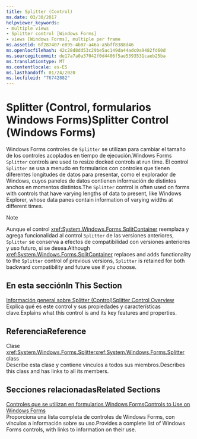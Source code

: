 ```yaml
---
title: Splitter (Control)
ms.date: 03/30/2017
helpviewer_keywords:
- multiple views
- Splitter control [Windows Forms]
- views [Windows Forms], multiple per frame
ms.assetid: 6f287407-e895-4b07-a46a-a5bff8388d46
ms.openlocfilehash: 42c28d8dd53c29be5ac149da44adc0a9482fd60d
ms.sourcegitcommit: de17a7a0a37042f0d4406f5ae5393531caeb25ba
ms.translationtype: MT
ms.contentlocale: es-ES
ms.lasthandoff: 01/24/2020
ms.locfileid: "76742882"
---
```

# <a name="splitter-control-windows-forms"></a><span data-ttu-id="51a87-102">Splitter (Control, formularios Windows Forms)</span><span class="sxs-lookup"><span data-stu-id="51a87-102">Splitter Control (Windows Forms)</span></span>
<span data-ttu-id="51a87-103">Windows Forms controles de `Splitter` se utilizan para cambiar el tamaño de los controles acoplados en tiempo de ejecución.</span><span class="sxs-lookup"><span data-stu-id="51a87-103">Windows Forms `Splitter` controls are used to resize docked controls at run time.</span></span> <span data-ttu-id="51a87-104">El control `Splitter` se usa a menudo en formularios con controles que tienen diferentes longitudes de datos para presentar, como el explorador de Windows, cuyos paneles de datos contienen información de distintos anchos en momentos distintos.</span><span class="sxs-lookup"><span data-stu-id="51a87-104">The `Splitter` control is often used on forms with controls that have varying lengths of data to present, like Windows Explorer, whose data panes contain information of varying widths at different times.</span></span>  
  
> [!NOTE]
> <span data-ttu-id="51a87-105">Aunque el control <xref:System.Windows.Forms.SplitContainer> reemplaza y agrega funcionalidad al control `Splitter` de las versiones anteriores, `Splitter` se conserva a efectos de compatibilidad con versiones anteriores y uso futuro, si se desea.</span><span class="sxs-lookup"><span data-stu-id="51a87-105">Although <xref:System.Windows.Forms.SplitContainer> replaces and adds functionality to the `Splitter` control of previous versions, `Splitter` is retained for both backward compatibility and future use if you choose.</span></span>  
  
## <a name="in-this-section"></a><span data-ttu-id="51a87-106">En esta sección</span><span class="sxs-lookup"><span data-stu-id="51a87-106">In This Section</span></span>  
 [<span data-ttu-id="51a87-107">Información general sobre Splitter (Control)</span><span class="sxs-lookup"><span data-stu-id="51a87-107">Splitter Control Overview</span></span>](splitter-control-overview-windows-forms.md)  
 <span data-ttu-id="51a87-108">Explica qué es este control y sus propiedades y características clave.</span><span class="sxs-lookup"><span data-stu-id="51a87-108">Explains what this control is and its key features and properties.</span></span>  
  
## <a name="reference"></a><span data-ttu-id="51a87-109">Referencia</span><span class="sxs-lookup"><span data-stu-id="51a87-109">Reference</span></span>  
 <span data-ttu-id="51a87-110">Clase <xref:System.Windows.Forms.Splitter></span><span class="sxs-lookup"><span data-stu-id="51a87-110"><xref:System.Windows.Forms.Splitter> class</span></span>  
 <span data-ttu-id="51a87-111">Describe esta clase y contiene vínculos a todos sus miembros.</span><span class="sxs-lookup"><span data-stu-id="51a87-111">Describes this class and has links to all its members.</span></span>  
  
## <a name="related-sections"></a><span data-ttu-id="51a87-112">Secciones relacionadas</span><span class="sxs-lookup"><span data-stu-id="51a87-112">Related Sections</span></span>  
 [<span data-ttu-id="51a87-113">Controles que se utilizan en formularios Windows Forms</span><span class="sxs-lookup"><span data-stu-id="51a87-113">Controls to Use on Windows Forms</span></span>](controls-to-use-on-windows-forms.md)  
 <span data-ttu-id="51a87-114">Proporciona una lista completa de controles de Windows Forms, con vínculos a información sobre su uso.</span><span class="sxs-lookup"><span data-stu-id="51a87-114">Provides a complete list of Windows Forms controls, with links to information on their use.</span></span>
